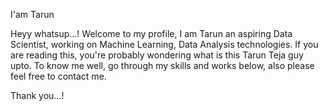I'am Tarun

Heyy whatsup...! Welcome to my profile, I am Tarun an aspiring Data Scientist, working on Machine Learning, Data Analysis technologies. If you are reading this, you're probably wondering what is this Tarun Teja guy upto. To know me well, go through my skills and works below, also please feel free to contact me.


Thank you...!
